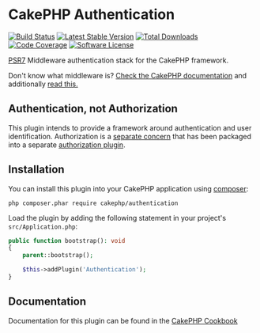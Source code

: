 # CakePHP Authentication

[![Build Status](https://img.shields.io/travis/com/cakephp/authentication?style=flat-square)](https://travis-ci.com/cakephp/authentication)
[![Latest Stable Version](https://img.shields.io/github/v/release/cakephp/authentication?sort=semver&style=flat-square)](https://packagist.org/packages/cakephp/authentication)
[![Total Downloads](https://img.shields.io/packagist/dt/cakephp/authentication?style=flat-square)](https://packagist.org/packages/cakephp/authentication/stats)
[![Code Coverage](https://img.shields.io/coveralls/cakephp/authentication/master.svg?style=flat-square)](https://coveralls.io/r/cakephp/authentication?branch=master)
[![Software License](https://img.shields.io/badge/license-MIT-brightgreen.svg?style=flat-square)](LICENSE)

[PSR7](https://www.php-fig.org/psr/psr-7/) Middleware authentication stack for the CakePHP framework.

Don't know what middleware is? [Check the CakePHP documentation](https://book.cakephp.org/3.0/en/controllers/middleware.html) and additionally [read this.](https://philsturgeon.uk/php/2016/05/31/why-care-about-php-middleware/)

## Authentication, not Authorization

This plugin intends to provide a framework around authentication and user
identification. Authorization is a [separate
concern](https://en.wikipedia.org/wiki/Separation_of_concerns) that has been
packaged into a separate [authorization plugin](https://github.com/cakephp/authorization).

## Installation

You can install this plugin into your CakePHP application using
[composer](https://getcomposer.org):

```
php composer.phar require cakephp/authentication
```

Load the plugin by adding the following statement in your project's
`src/Application.php`:
```php
public function bootstrap(): void
{
    parent::bootstrap();

    $this->addPlugin('Authentication');
}
```

## Documentation

Documentation for this plugin can be found in the [CakePHP
Cookbook](https://book.cakephp.org/authentication/2/en/)
